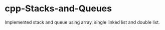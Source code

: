 # cpp-Stacks-and-Queues
Implemented stack and queue using array, single linked list and double list. 
